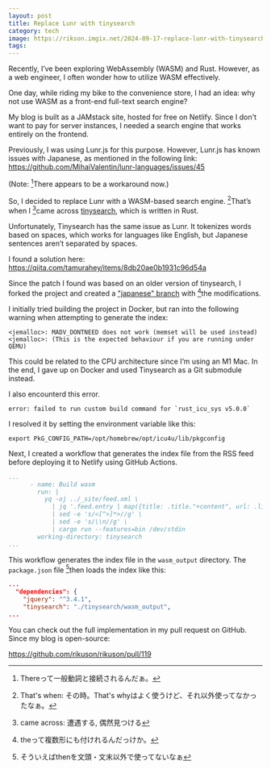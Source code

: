 ```yaml
---
layout: post
title: Replace Lunr with tinysearch
category: tech
image: https://rikson.imgix.net/2024-09-17-replace-lunr-with-tinysearch.jpg
tags:
---
```


Recently, I’ve been exploring WebAssembly (WASM) and Rust. However, as a web engineer, I often wonder how to utilize WASM effectively.

One day, while riding my bike to the convenience store, I had an idea: why not use WASM as a front-end full-text search engine?

My blog is built as a JAMstack site, hosted for free on Netlify. Since I don't want to pay for server instances, I needed a search engine that works entirely on the frontend.

Previously, I was using Lunr.js for this purpose. However, Lunr.js has known issues with Japanese, as mentioned in the following link: <https://github.com/MihaiValentin/lunr-languages/issues/45>

(Note: [^1]There appears to be a workaround now.)

[^1]: Thereって一般動詞と接続されるんだぁ。

So, I decided to replace Lunr with a WASM-based search engine. [^2]That’s when I [^3]came across [tinysearch](https://github.com/tinysearch/tinysearch), which is written in Rust.

[^2]: That's when: その時。That's whyはよく使うけど、それ以外使ってなかったなぁ。
[^3]: came across: 遭遇する, 偶然見つける

Unfortunately, Tinysearch has the same issue as Lunr. It tokenizes words based on spaces, which works for languages like English, but Japanese sentences aren’t separated by spaces.

I found a solution here: <https://qiita.com/tamurahey/items/8db20ae0b1931c96d54a>

Since the patch I found was based on an older version of tinysearch, I forked the project and created a ["japanese" branch](https://github.com/rikuson/tinysearch/tree/japanese) with [^4]the modifications.

[^4]: theって複数形にも付けれるんだっけか。

I initially tried building the project in Docker, but ran into the following warning when attempting to generate the index:

```
<jemalloc>: MADV_DONTNEED does not work (memset will be used instead)
<jemalloc>: (This is the expected behaviour if you are running under QEMU)
```

This could be related to the CPU architecture since I’m using an M1 Mac. In the end, I gave up on Docker and used Tinysearch as a Git submodule instead.

I also encounterd this error.

```
error: failed to run custom build command for `rust_icu_sys v5.0.0`
```

I resolved it by setting the environment variable like this:

```
export PkG_CONFIG_PATH=/opt/homebrew/opt/icu4u/lib/pkgconfig
```

Next, I created a workflow that generates the index file from the RSS feed before deploying it to Netlify using GitHub Actions.

```yaml
...
      - name: Build wasm
        run: |
          yq -oj ../_site/feed.xml \
            | jq '.feed.entry | map({title: .title."+content", url: .link."+@href", body: .content."+content"})' \
            | sed -e 's/<[^>]*>//g' \
            | sed -e 's/\\n//g' \
            | cargo run --features=bin /dev/stdin
        working-directory: tinysearch
...
```

This workflow generates the index file in the `wasm_output` directory. The `package.json` file [^5]then loads the index like this:

[^5]: そういえばthenを文頭・文末以外で使ってないなぁ

```json
...
  "dependencies": {
    "jquery": "^3.4.1",
    "tinysearch": "./tinysearch/wasm_output",
...
```

You can check out the full implementation in my pull request on GitHub. Since my blog is open-source:

<https://github.com/rikuson/rikuson/pull/119>
